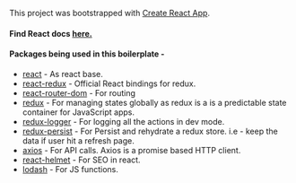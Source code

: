 This project was bootstrapped with [Create React App](https://github.com/facebook/create-react-app).

#### Find React docs  [here.](https://github.com/Sonukr/React-redux-boilerplate/blob/master/docs/Base.md)

#### Packages being used in this boilerplate - 
 - [react](https://www.npmjs.com/package/react) - As react base. 
 - [react-redux](https://www.npmjs.com/package/react-redux) - Official React bindings for redux.
 - [react-router-dom](https://www.npmjs.com/package/react-router-dom) - For routing
 - [redux](https://www.npmjs.com/package/redux) -  For managing states globally as redux is a is a predictable state container for JavaScript apps.
 - [redux-logger](https://www.npmjs.com/package/redux-logger) -  For logging all the actions in dev mode.
 - [redux-persist](https://www.npmjs.com/package/redux-persist) - For Persist and rehydrate a redux store. i.e - keep the data if user hit a refresh page.
 - [axios](https://www.npmjs.com/package/axios) - For API calls. Axios is a promise based HTTP client.
 - [react-helmet](https://www.npmjs.com/package/react-helmet) - For SEO in react.
 - [lodash](https://www.npmjs.com/package/lodash) - For JS  functions.